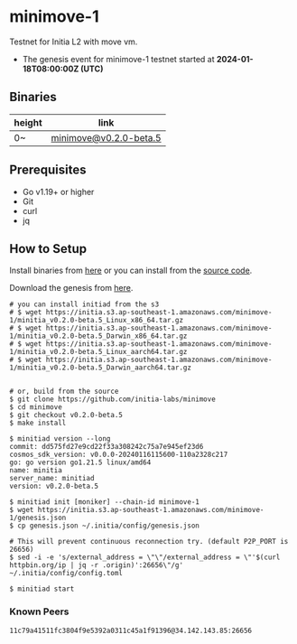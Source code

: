 # minimove-1

Testnet for Initia L2 with move vm.

- The genesis event for minimove-1 testnet started at **2024-01-18T08:00:00Z (UTC)**

## Binaries

| height  | link  |
| ------- | ----- |
| 0~      | [minimove@v0.2.0-beta.5](https://github.com/initia-labs/minimove/releases/tag/v0.2.0-beta.5) |

## Prerequisites

- Go v1.19+ or higher
- Git
- curl
- jq

## How to Setup

Install binaries from [here](./binaries/) or you can install from the [source code](https://github.com/initia-labs/minimove).

Download the genesis from [here](https://initia.s3.ap-southeast-1.amazonaws.com/minimove-1/genesis.json).

```shell
# you can install initiad from the s3
# $ wget https://initia.s3.ap-southeast-1.amazonaws.com/minimove-1/minitia_v0.2.0-beta.5_Linux_x86_64.tar.gz
# $ wget https://initia.s3.ap-southeast-1.amazonaws.com/minimove-1/minitia_v0.2.0-beta.5_Darwin_x86_64.tar.gz 
# $ wget https://initia.s3.ap-southeast-1.amazonaws.com/minimove-1/minitia_v0.2.0-beta.5_Linux_aarch64.tar.gz 
# $ wget https://initia.s3.ap-southeast-1.amazonaws.com/minimove-1/minitia_v0.2.0-beta.5_Darwin_aarch64.tar.gz


# or, build from the source
$ git clone https://github.com/initia-labs/minimove
$ cd minimove
$ git checkout v0.2.0-beta.5
$ make install

$ minitiad version --long
commit: dd575fd27e9cd22f33a308242c75a7e945ef23d6
cosmos_sdk_version: v0.0.0-20240116115600-110a2328c217
go: go version go1.21.5 linux/amd64
name: minitia
server_name: minitiad
version: v0.2.0-beta.5

$ minitiad init [moniker] --chain-id minimove-1
$ wget https://initia.s3.ap-southeast-1.amazonaws.com/minimove-1/genesis.json
$ cp genesis.json ~/.initia/config/genesis.json

# This will prevent continuous reconnection try. (default P2P_PORT is 26656)
$ sed -i -e 's/external_address = \"\"/external_address = \"'$(curl httpbin.org/ip | jq -r .origin)':26656\"/g' ~/.initia/config/config.toml

$ minitiad start
```

### Known Peers

```sh
11c79a41511fc3804f9e5392a0311c45a1f91396@34.142.143.85:26656
```
